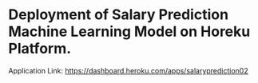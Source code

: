 # Deployment of Salary Prediction Machine Learning Model on Horeku Platform.

Application Link: https://dashboard.heroku.com/apps/salaryprediction02  
